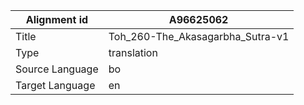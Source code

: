 |Alignment id | A96625062
| --- | --- 
|Title | Toh_260-The_Akasagarbha_Sutra-v1 
|Type | translation
|Source Language | bo
|Target Language | en
